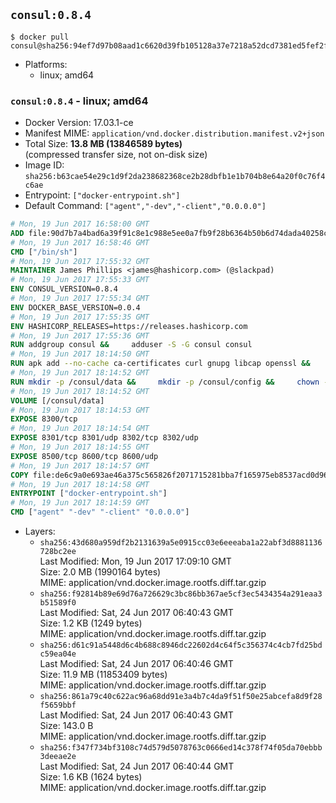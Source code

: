 ## `consul:0.8.4`

```console
$ docker pull consul@sha256:94ef7d97b08aad1c6620d39fb105128a37e7218a52dcd7381ed5fef2fb3207da
```

-	Platforms:
	-	linux; amd64

### `consul:0.8.4` - linux; amd64

-	Docker Version: 17.03.1-ce
-	Manifest MIME: `application/vnd.docker.distribution.manifest.v2+json`
-	Total Size: **13.8 MB (13846589 bytes)**  
	(compressed transfer size, not on-disk size)
-	Image ID: `sha256:b63cae54e29c1d9f2da238682368ce2b28dbfb1e1b704b8e64a20f0c76f4c6ae`
-	Entrypoint: `["docker-entrypoint.sh"]`
-	Default Command: `["agent","-dev","-client","0.0.0.0"]`

```dockerfile
# Mon, 19 Jun 2017 16:58:00 GMT
ADD file:90d7b7a4bad6a39f91c8e1c988e5ee0a7fb9f28b6364b50b6d74dada40258cca in / 
# Mon, 19 Jun 2017 16:58:46 GMT
CMD ["/bin/sh"]
# Mon, 19 Jun 2017 17:55:32 GMT
MAINTAINER James Phillips <james@hashicorp.com> (@slackpad)
# Mon, 19 Jun 2017 17:55:33 GMT
ENV CONSUL_VERSION=0.8.4
# Mon, 19 Jun 2017 17:55:34 GMT
ENV DOCKER_BASE_VERSION=0.0.4
# Mon, 19 Jun 2017 17:55:35 GMT
ENV HASHICORP_RELEASES=https://releases.hashicorp.com
# Mon, 19 Jun 2017 17:55:36 GMT
RUN addgroup consul &&     adduser -S -G consul consul
# Mon, 19 Jun 2017 18:14:50 GMT
RUN apk add --no-cache ca-certificates curl gnupg libcap openssl &&     gpg --keyserver pgp.mit.edu --recv-keys 91A6E7F85D05C65630BEF18951852D87348FFC4C &&     mkdir -p /tmp/build &&     cd /tmp/build &&     wget ${HASHICORP_RELEASES}/docker-base/${DOCKER_BASE_VERSION}/docker-base_${DOCKER_BASE_VERSION}_linux_amd64.zip &&     wget ${HASHICORP_RELEASES}/docker-base/${DOCKER_BASE_VERSION}/docker-base_${DOCKER_BASE_VERSION}_SHA256SUMS &&     wget ${HASHICORP_RELEASES}/docker-base/${DOCKER_BASE_VERSION}/docker-base_${DOCKER_BASE_VERSION}_SHA256SUMS.sig &&     gpg --batch --verify docker-base_${DOCKER_BASE_VERSION}_SHA256SUMS.sig docker-base_${DOCKER_BASE_VERSION}_SHA256SUMS &&     grep ${DOCKER_BASE_VERSION}_linux_amd64.zip docker-base_${DOCKER_BASE_VERSION}_SHA256SUMS | sha256sum -c &&     unzip docker-base_${DOCKER_BASE_VERSION}_linux_amd64.zip &&     cp bin/gosu bin/dumb-init /bin &&     wget ${HASHICORP_RELEASES}/consul/${CONSUL_VERSION}/consul_${CONSUL_VERSION}_linux_amd64.zip &&     wget ${HASHICORP_RELEASES}/consul/${CONSUL_VERSION}/consul_${CONSUL_VERSION}_SHA256SUMS &&     wget ${HASHICORP_RELEASES}/consul/${CONSUL_VERSION}/consul_${CONSUL_VERSION}_SHA256SUMS.sig &&     gpg --batch --verify consul_${CONSUL_VERSION}_SHA256SUMS.sig consul_${CONSUL_VERSION}_SHA256SUMS &&     grep consul_${CONSUL_VERSION}_linux_amd64.zip consul_${CONSUL_VERSION}_SHA256SUMS | sha256sum -c &&     unzip -d /bin consul_${CONSUL_VERSION}_linux_amd64.zip &&     cd /tmp &&     rm -rf /tmp/build &&     apk del gnupg openssl &&     rm -rf /root/.gnupg
# Mon, 19 Jun 2017 18:14:52 GMT
RUN mkdir -p /consul/data &&     mkdir -p /consul/config &&     chown -R consul:consul /consul
# Mon, 19 Jun 2017 18:14:52 GMT
VOLUME [/consul/data]
# Mon, 19 Jun 2017 18:14:53 GMT
EXPOSE 8300/tcp
# Mon, 19 Jun 2017 18:14:54 GMT
EXPOSE 8301/tcp 8301/udp 8302/tcp 8302/udp
# Mon, 19 Jun 2017 18:14:55 GMT
EXPOSE 8500/tcp 8600/tcp 8600/udp
# Mon, 19 Jun 2017 18:14:57 GMT
COPY file:de6c9a0e693ae46a375c565826f2071715281bba7f165975eb8537acd0d96ff4 in /usr/local/bin/docker-entrypoint.sh 
# Mon, 19 Jun 2017 18:14:58 GMT
ENTRYPOINT ["docker-entrypoint.sh"]
# Mon, 19 Jun 2017 18:14:59 GMT
CMD ["agent" "-dev" "-client" "0.0.0.0"]
```

-	Layers:
	-	`sha256:43d680a959df2b2131639a5e0915cc03e6eeeaba1a22abf3d8881136728bc2ee`  
		Last Modified: Mon, 19 Jun 2017 17:09:10 GMT  
		Size: 2.0 MB (1990164 bytes)  
		MIME: application/vnd.docker.image.rootfs.diff.tar.gzip
	-	`sha256:f92814b89e69d76a726629c3bc86bb367ae5cf3ec5434354a291eaa3b51589f0`  
		Last Modified: Sat, 24 Jun 2017 06:40:43 GMT  
		Size: 1.2 KB (1249 bytes)  
		MIME: application/vnd.docker.image.rootfs.diff.tar.gzip
	-	`sha256:d61c91a5448d6c4b688c8946dc22602d4c64f5c356374c4cb7fd25bdc59ea04e`  
		Last Modified: Sat, 24 Jun 2017 06:40:46 GMT  
		Size: 11.9 MB (11853409 bytes)  
		MIME: application/vnd.docker.image.rootfs.diff.tar.gzip
	-	`sha256:861a79c40c622ac96a68dd91e3a4b7c4da9f51f50e25abcefa8d9f28f5659bbf`  
		Last Modified: Sat, 24 Jun 2017 06:40:43 GMT  
		Size: 143.0 B  
		MIME: application/vnd.docker.image.rootfs.diff.tar.gzip
	-	`sha256:f347f734bf3108c74d579d5078763c0666ed14c378f74f05da70ebbb3deeae2e`  
		Last Modified: Sat, 24 Jun 2017 06:40:44 GMT  
		Size: 1.6 KB (1624 bytes)  
		MIME: application/vnd.docker.image.rootfs.diff.tar.gzip
